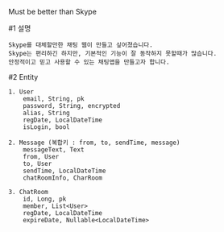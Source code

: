 Must be better than Skype

#1 설명

    Skype를 대체할만한 채팅 웹이 만들고 싶어졌습니다.
    Skype는 편리하긴 하지만, 기본적인 기능이 잘 동작하지 못할때가 많습니다.
    안정적이고 믿고 사용할 수 있는 채팅앱을 만들고자 합니다.

#2 Entity

    1. User
        email, String, pk
        password, String, encrypted
        alias, String
        regDate, LocalDateTime
        isLogin, bool

    2. Message (복합키 : from, to, sendTime, message)
        messageText, Text
        from, User
        to, User
        sendTime, LocalDateTime
        chatRoomInfo, CharRoom 

    3. ChatRoom
        id, Long, pk
        member, List<User>
        regDate, LocalDateTime
        expireDate, Nullable<LocalDateTime>